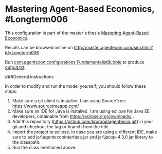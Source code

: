 # Mastering Agent-Based Economics, #Longterm006

This configuration is part of the master's thesis [Mastering Agent-Based Economics](http://master.agentecon.com/thesis.pdf).

Results can be browsed online on http://master.agentecon.com/sim.html?id=Longterm006

Run [com.agentecon.configurations.FundamentalistBubble](https://github.com/kronrod/agentecon/blob/Longterm006/src/com/agentecon/configurations/FundamentalistBubble.java) to produce [output.txt](https://github.com/kronrod/agentecon/blob/Longterm006/src/com/agentecon/configurations/output.txt).

###General instructions

In order to modify and run the model yourself, you should follow these steps:

1. Make sure a git client is installed. I am using SourceTree: https://www.sourcetreeapp.com/
2. Make sure an IDE for Java is installed. I am using eclipse for Java EE developers, obtainable from https://eclipse.org/downloads/ .
3. Add this repository (https://github.com/kronrod/agentecon.git) in your git and checkout the tag or branch from the title.
4. Import the project to eclipse. In case you are using a different IDE, make sure to add jar\agenteconinterface.jar and jar\jacop-4.3.0.jar library to the classpath.
5. Run the class mentioned above.